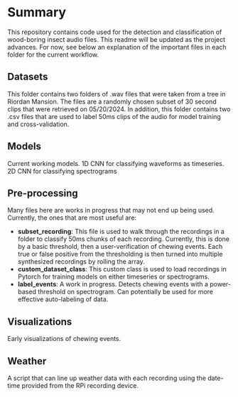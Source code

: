 # Summary
This repository contains code used for the detection and classification of wood-boring insect audio files.
This readme will be updated as the project advances. For now, see below an explanation of the important files in each folder for the current workflow. 

## Datasets
This folder contains two folders of .wav files that were taken from a tree in Riordan Mansion. The files are a randomly chosen subset of 30 second clips that were retrieved on 05/20/2024.
In addition, this folder contains two .csv files that are used to label 50ms clips of the audio for model training and cross-validation.

## Models
Current working models. 1D CNN for classifying waveforms as timeseries. 2D CNN for classifying spectrograms

## Pre-processing
Many files here are works in progress that may not end up being used. Currently, the ones that are most useful are:
* **subset_recording**: This file is used to walk through the recordings in a folder to classify 50ms chunks of each recording. Currently, this is done by a basic threshold, then a user-verification of chewing events. Each true or false positive from the thresholding is then turned into multiple synthesized recordings by rolling the array.
* **custom_dataset_class**: This custom class is used to load recordings in Pytorch for training models on either timeseries or spectrograms.
* **label_events**: A work in progress. Detects chewing events with a power-based threshold on spectrogram. Can potentially be used for more effective auto-labeling of data.

## Visualizations
Early visualizations of chewing events.

## Weather
A script that can line up weather data with each recording using the date-time provided from the RPi recording device. 

